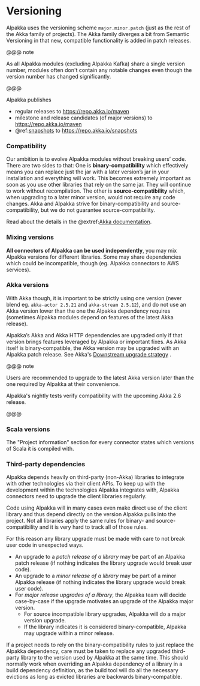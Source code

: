 # Versioning 

Alpakka uses the versioning scheme `major.minor.patch` (just as the rest of the Akka family of projects). The Akka family diverges a bit from Semantic Versioning in that new, compatible functionality is added in patch releases.

@@@ note 

As all Alpakka modules (excluding Alpakka Kafka) share a single version number, modules often don't contain any notable changes even though the version number has changed significantly.

@@@

Alpakka publishes 

* regular releases to https://repo.akka.io/maven
* milestone and release candidates (of major versions) to https://repo.akka.io/maven
* @ref:[snapshots](snapshots.md) to https://repo.akka.io/snapshots

### Compatibility

Our ambition is to evolve Alpakka modules without breaking users’ code. There are two sides to that: One is **binary-compatibility** which effectively means you can replace just the jar with a later version’s jar in your installation and everything will work. This becomes extremely important as soon as you use other libraries that rely on the same jar. They will continue to work without recompilation. The other is **source-compatibility** which, when upgrading to a later minor version, would not require any code changes. Akka and Alpakka strive for binary-compatibility and source-compatibility, but we do not guarantee source-compatibility.

Read about the details in the @extref:[Akka documentation](akka:common/binary-compatibility-rules.html). 


### Mixing versions

**All connectors of Alpakka can be used independently**, you may mix Alpakka versions for different libraries. Some may share dependencies which could be incompatible, though (eg. Alpakka connectors to AWS services).


### Akka versions

With Akka though, it is important to be strictly using one version (never blend eg. `akka-actor 2.5.21` and `akka-stream 2.5.12`), and do not use an Akka version lower than the one the Alpakka dependency requires (sometimes Alpakka modules depend on features of the latest Akka release).

Alpakka’s Akka and Akka HTTP dependencies are upgraded only if that version brings features leveraged by Alpakka or important fixes. As Akka itself is binary-compatible, the Akka version may be upgraded with an Alpakka patch release. See Akka's [Downstream upgrade strategy](https://doc.akka.io/docs/akka/current/project/downstream-upgrade-strategy.html) <!-- current, page not available in Akka 2.5 -->.

@@@ note 

Users are recommended to upgrade to the latest Akka version later than the one required by Alpakka at their convenience. 

Alpakka's nightly tests verify compatibility with the upcoming Akka 2.6 release.

@@@


### Scala versions

The "Project information" section for every connector states which versions of Scala it is compiled with.


### Third-party dependencies

Alpakka depends heavily on third-party (non-Akka) libraries to integrate with other technologies via their client APIs. To keep up with the development within the technologies Alpakka integrates with, Alpakka connectors need to upgrade the client libraries regularly. 

Code using Alpakka will in many cases even make direct use of the client library and thus depend directly on the version Alpakka pulls into the project. Not all libraries apply the same rules for binary- and source-compatibility and it is very hard to track all of those rules. 

For this reason any library upgrade must be made with care to not break user code in unexpected ways.

* An upgrade to a *patch release of a library* may be part of an Alpakka patch release (if nothing indicates the library upgrade would break user code).
* An upgrade to a *minor release of a library* may be part of a minor Alpakka release  (if nothing indicates the library upgrade would break user code).
* For *major release upgrades of a library*, the Alpakka team will decide case-by-case if the upgrade motivates an upgrade of the Alpakka major version. 
    * For source incompatible library upgrades, Alpakka will do a major version upgrade.
    * If the library indicates it is considered binary-compatible, Alpakka may upgrade within a minor release.

If a project needs to rely on the binary-compatibility rules to just replace the Alpakka dependency, care must be taken to replace any upgraded third-party library to the version used by Alpakka at the same time. This should normally work when overriding an Alpakka dependency of a library in a build dependency definition, as the build tool will do all the necessary evictions as long as evicted libraries are backwards binary-compatible.

